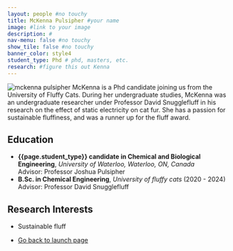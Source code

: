 ```yaml
---
layout: people #no touchy
title: McKenna Pulsipher #your name
image: #link to your image
description: #
nav-menu: false #no touchy
show_tile: false #no touchy
banner_color: style4
student_type: Phd # phd, masters, etc.
research: #figure this out Kenna
---
```


<section id="profile">
	<div class="inner">
        <!-- <header class="major">
			<h2>{{page.title}}</h2>
		</header> -->
		<p><span class="image left"><img src="{% link assets/images/mckenna.jpg%}" alt="mckenna pulsipher" /></span>
        McKenna is a Phd candidate joining us from the University of Fluffy Cats. During her undergraduate studies, McKenna was an undergraduate researcher under Professor David Snugglefluff in his research on the effect of static electricity on cat fur. She has a passion for sustainable fluffiness, and was a runner up for the fluff award. 
        </p>
        <!-- if you would like to link your CV upload it to the files folder update the link below to your CV and un-comment out the section -->
        <!-- <ul class="actions">
			<li><a href="files/cv.html" class="button icon fa-file">Full CV</a></li>
		</ul> -->
        <h2>Education</h2>
        <ul>
			<li><b> {{page.student_type}} candidate in Chemical and Biological Engineering</b>, <i>University of Waterloo, Waterloo, ON, Canada</i> <br/>Advisor: Professor Joshua Pulsipher</li>
			<li><b>B.Sc. in Chemical Engineering</b>, <i>University of fluffy cats</i> (2020 - 2024)<br/> Advisor: Professor David Snugglefluff</li>
		</ul>
        <h2>Research Interests</h2>
        <ul>
            <li>Sustainable fluff</li>
		</ul>
        <!-- relevant research experience -->
        <!-- <h2>Research Experience</h2>
        <ul>
			<li><b>Intern</b>, <i>Differentiating Technologies, ExxonMobil Research and Engineering, Spring, TX, USA</i> (2020)</li>
            <li><b>Intern</b>, <i>Optimization and Control, Pacific Northwest National Laboratory, Richland, WA, USA</i> (2019)</li>
            <li><b>Undergraduate Research Assistant</b>, <i>Chemical Engineering, Brigham Young University, Provo, UT, USA</i> (2013-2017)</li>
		</ul> -->
        <!-- Publications list -->
        <!-- <h2>Publications</h2>
        <ul>
            <li>*enter publication info*</li>
		</ul> -->
        <!-- presentations/seminars -->
        <!-- <h2>Presentations/Seminars</h2>
        <ul>
            <li>"*title*", <i>*organization you gave it to*</i>, *where* (*year*)</li>
		</ul> -->
	</div>
</section>

<section>
	<div class="inner">
		<ul class="actions">
    		<li><a href="/#launch" class="button icon fa-arrow-left">Go back to launch page</a></li>
		</ul>
	</div>
</section>